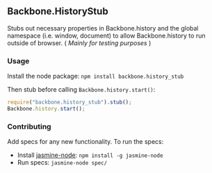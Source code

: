 ## Backbone.HistoryStub

Stubs out necessary properties in Backbone.history and the global namespace (i.e. window, document) to allow Backbone.history to run outside of browser. ( *Mainly for testing purposes* )

### Usage

Install the node package: `npm install backbone.history_stub`

Then stub before calling `Backbone.history.start()`:

```javascript
require("backbone.history_stub").stub();
Backbone.history.start();
```

### Contributing

Add specs for any new functionality. To run the specs:

* Install [jasmine-node](https://github.com/mhevery/jasmine-node): `npm install -g jasmine-node`
* Run specs: `jasmine-node spec/`